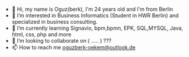 - 👋 Hi, my name is Oguz(berk), I'm 24 years old and I'm from Berlin
- 👀 I’m interested in Business Informatics (Student in HWR Berlin) and specialized in business consulting.
- 🌱 I’m currently learning Signavio, bpm,bpmn, EPK, SQL,MYSQL, Java, html, css, php and more
- 💞️ I’m looking to collaborate on ( ..... ) ???
- 📫 How to reach me oguzberk-oekem@outlook.de


